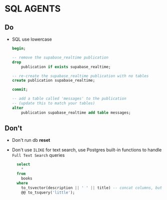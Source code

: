 # SQL AGENTS

## Do

- SQL use lowercase

  ```sql
  begin;

  -- remove the supabase_realtime publication
  drop
      publication if exists supabase_realtime;
  
  -- re-create the supabase_realtime publication with no tables
  create publication supabase_realtime;
  
  commit;
  
  -- add a table called 'messages' to the publication
  -- (update this to match your tables)
  alter
      publication supabase_realtime add table messages;
  ```

## Don't

- Don't run db **reset**
- Don't use `ILIKE` for text search, use Postgres built-in functions to handle `Full Text Search` queries

  ```sql
    select
      *
    from
      books
    where
      to_tsvector(description || ' ' || title) -- concat columns, but be sure to include a space to separate them!
      @@ to_tsquery('little');
  ```


